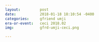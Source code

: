 ```yaml
---
layout:         post
date:           2018-01-18 18:10:54 -0400
categories:     gfriend umji
era-or-event:   ceci 2018.02
img:            gfrd-umji-ceci.png

---
```


